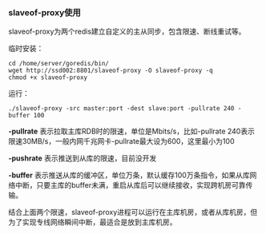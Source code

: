 ### slaveof-proxy使用

slaveof-proxy为两个redis建立自定义的主从同步，包含限速、断线重试等。

临时安装：

	cd /home/server/goredis/bin/
	wget http://ssd002:8801/slaveof-proxy -O slaveof-proxy -q
	chmod +x slaveof-proxy

运行：

	./slaveof-proxy -src master:port -dest slave:port -pullrate 240 -buffer 100

**-pullrate** 表示拉取主库RDB时的限速，单位是Mbits/s，比如-pullrate 240表示限速30MB/s，一般内网千兆网卡-pullrate最大设为600，这里最小为100

**-pushrate** 表示推送到从库的限速，目前没开发

**-buffer** 表示推送从库的缓冲区，单位万条，默认缓存100万条指令，如果从库网络中断，只要主库的buffer未满，重启从库后可以继续接收，实现跨机房可靠传输。

结合上面两个限速，slaveof-proxy进程可以运行在主库机房，或者从库机房，但为了实现专线网络瞬间中断，最适合是放到主库机房。